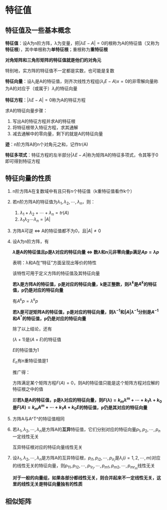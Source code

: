 # 特征值

## 特征值及一些基本概念

**特征值**：设A为n阶方阵，λ为变量，把$|\lambda E-A|=0$的根称为A的特征值（又称为**特征根**），其中单根称为**单特征根**；重根称为**重特征根**

**对角矩阵和三角形矩阵的特征值就是他们的对角元**

特别地，实方阵的特征值不一定都是实数，也可能是复数

**特征向量**：设$\lambda_i$是A的特征值，则齐次线性方程组$(\lambda_i E-A)x=0$的非零解向量称为A的对应于（或属于）$\lambda_i$的特征向量

**特征方程**：$|\lambda E-A|=0$称为A的特征方程

求A的特征向量步骤：

1. 写出A的特征方程并求A的特征根
2. 将特征根带入特征方程，求其通解
3. 减去通解中的零向量，剩下的就是A的特征向量

**迹**：n阶方阵A的n个对角元之和，记作tr(A)

**特征多项式**：特征方程的左半部分$|\lambda E-A|$称为矩阵A的特征多项式，令其等于0即可得到特征方程

## 特征向量的性质

1. n阶方阵A在复数域中有且只有n个特征值（k重特征值看作k个）

2. 若n阶方阵A的特征值为$\lambda_1,\lambda_2,\cdots,\lambda_n$，则：

   1. $\lambda_1+\lambda_2+\cdots+\lambda_n=tr(A)$
   2. $\lambda_1 \lambda_2 \cdots \lambda_n=|A|$

3. 方阵A可逆 $\Leftrightarrow$ A的特征值都不为0，且$|A|\neq0$

4. 设A为n阶方阵，有

    **$\lambda$是A的特征值且p是$\lambda$对应的特征向量 $\Leftrightarrow$ 数$\lambda$和n元非零向量p满足$Ap=\lambda p$**

   表明：λ和A在“特征”方面呈现出等价的特性

   该特性可用于定义方阵的特征值及其特征向量

   **若λ是方阵A的特征值，p是对应的特征向量，k是正整数，则$\lambda^k$是$A^k$的特征值，p仍是对应的特征向量**

   有$A^k p=\lambda^k p$

   **若λ是可逆矩阵A的特征值，p是对应的特征向量，则$\lambda^{-1}$和$|A|\lambda^{-1}$分别是$A^{-1}$和$A^*$的特征值，p仍是对应的特征向量**

   除了以上结论，还有

   $(\lambda +1)$是$(A+E)$的特征值

   $E$的特征值为1

   $E_n$有n重特征值是1

   推广得：

   方阵满足某个矩阵方程$F(A)=0$，则A的特征值只能是这个矩阵方程对应解的特征根之中的值

   即**若λ是A的特征值，p是λ对应的特征向量，则$F(\lambda)=k_m \lambda^m +\cdots+k_1 \lambda +k_0$是$F(A)=k_m A^m+\cdots+k_1A+k_0E$的特征值，p仍是其对应的特征向量**

5. 方阵A与A^T^的特征值相同

6. 若$\lambda_1,\lambda_2,\cdots,\lambda_n$是方阵A的**互异**特征值，它们分别对应的特征向量$p_1,p_2,\cdots,p_n$一定线性无关

   互异特征根对应的特征向量线性无关

7. 设$\lambda_1,\lambda_2,\cdots,\lambda_n$是方阵A的互异特征根，$p_{i1},p_{i2},\cdots,p_{ir_i}$是$\lambda_i(i=1,2,\cdots,m)$对应的线性无关的特征向量，则$p_{11},p_{12},\cdots ,p_{1r_i},\cdots,p_{m1},p_{m2},\cdots,p_{mr_m}$线性无关

   **对于一般的向量组，如果各部分都线性无关，则合并起来不一定线性无关，这里的线性无关是特征向量独有的性质**

## 相似矩阵











